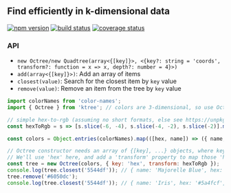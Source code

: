 ## Find efficiently in k-dimensional data

[![npm version][npm-image]][npm-url]
[![build status][travis-image]][travis-url]
[![coverage status][codecov-image]][codecov-url]

### API

- `new Octree/new Quadtree(array<{[key]}>, <{key?: string = 'coords', transform?: function = x => x, depth?: number = 4}>)`
- `add(array<{[key]}>)`: Add an array of items
- `closest(value)`: Search for the closest item by `key` value
- `remove(value)`: Remove an item from the tree by `key` value

```js
import colorNames from 'color-names';
import { Octree } from 'ktree'; // colors are 3-dimensional, so use Octree

// simple hex-to-rgb (assuming no short formats, else see https://unpkg.com/color-tf/hexToRgb.js)
const hexToRgb = s => [s.slice(-6, -4), s.slice(-4, -2), s.slice(-2)].map(x => parseInt(x, 16));

const colors = Object.entries(colorNames).map(([hex, name]) => ({ name, hex }));

// Octree constructor needs an array of {[key], ...} objects, where key is configurable
// We'll use 'hex' here, and add a 'transform' property to map those 'hex' values to 3D coordinates
const tree = new Octree(colors, { key: 'hex', transform: hexToRgb });
console.log(tree.closest('5544df')); // { name: 'Majorelle Blue', hex: '#6050dc', d2: 273 }
tree.remove('#6050dc');
console.log(tree.closest('5544df')); // { name: 'Iris', hex: '#5a4fcf', d2: 402 }
```

[npm-image]: https://img.shields.io/npm/v/ktree.svg?style=flat-square
[npm-url]: https://www.npmjs.com/package/ktree
[travis-image]: https://img.shields.io/travis/caub/ktree.svg?style=flat-square
[travis-url]: https://travis-ci.org/caub/ktree
[codecov-image]: https://img.shields.io/codecov/c/github/caub/ktree.svg?style=flat-square
[codecov-url]: https://codecov.io/gh/caub/ktree
